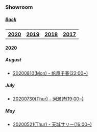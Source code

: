 ﻿### Showroom
##### [Back](../../../readme.md)

 <table style="width:100%">
  <tr>
    <th><a href="https://227photo.nets.hk/Markdown/Backup/Showroom/Showroom_List.html#2020-1">2020</a></th>
    <th><a href="https://227photo.nets.hk/Markdown/Backup/Showroom/Showroom_List.html#2019-1">2019</a></th>
    <th><a href="https://227photo.nets.hk/Markdown/Backup/Showroom/Showroom_List.html#2018-1">2018</a></th>
    <th><a href="https://227photo.nets.hk/Markdown/Backup/Showroom/Showroom_List.html#2017-1">2017</a></th>
  </tr>
</table> 

#### 2020
##### August
- [20200810(Mon) - 帆風千春(22:00~)](August2020/20200811_Chiharu.html)  

##### July
- [20200730(Thur) - 河瀬詩(19:00~)](July2020/20200730_Uta.md)  

##### May
- [20200521(Thur) - 天城サリー(16:00~)](May2020/20200521_Sally.md)
